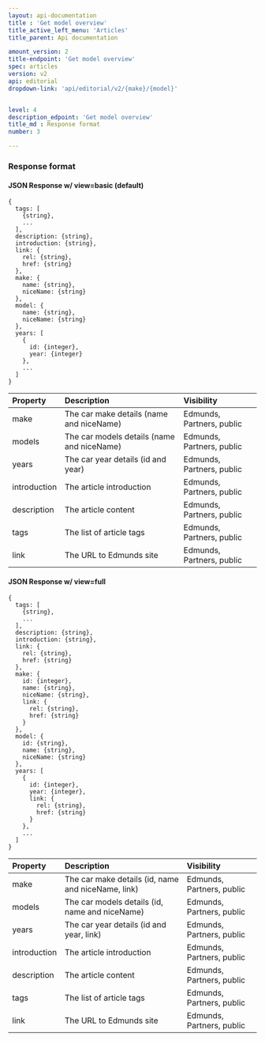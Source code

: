 ```yaml
---
layout: api-documentation
title : 'Get model overview'
title_active_left_menu: 'Articles'
title_parent: Api documentation

amount_version: 2
title-endpoint: 'Get model overview'
spec: articles
version: v2
api: editorial
dropdown-link: 'api/editorial/v2/{make}/{model}'


level: 4
description_edpoint: 'Get model overview'
title_md : Response format
number: 3

---
```



### Response format

#### JSON Response w/ view=basic (default)

    {
      tags: [
        {string},
        ...
      ],
      description: {string},
      introduction: {string},
      link: {
        rel: {string},
        href: {string}
      },
      make: {
        name: {string},
        niceName: {string}
      },
      model: {
        name: {string},
        niceName: {string}
      },
      years: [
        {
          id: {integer},
          year: {integer}
        },
        ...
      ]
    }

| Property                      | Description                                               | Visibility                |
|:------------------------------|:----------------------------------------------------------|:--------------------------|
| make                          | The car make details (name and niceName)                  | Edmunds, Partners, public |
| models                        | The car models details (name and niceName)                | Edmunds, Partners, public |
| years                         | The car year details (id and year)                        | Edmunds, Partners, public |
| introduction                  | The article introduction                                  | Edmunds, Partners, public |
| description                   | The article content                                       | Edmunds, Partners, public |
| tags                          | The list of article tags                                  | Edmunds, Partners, public	|
| link                          | The URL to Edmunds site                                   | Edmunds, Partners, public |

#### JSON Response w/ view=full

    {
      tags: [
        {string},
        ...
      ],
      description: {string},
      introduction: {string},
      link: {
        rel: {string},
        href: {string}
      },
      make: {
        id: {integer},
        name: {string},
        niceName: {string},
        link: {
          rel: {string},
          href: {string}
        }
      },
      model: {
        id: {string},
        name: {string},
        niceName: {string}
      },
      years: [
        {
          id: {integer},
          year: {integer},
          link: {
            rel: {string},
            href: {string}
          }
        },
        ...
      ]
    }

| Property                      | Description                                               | Visibility                |
|:------------------------------|:----------------------------------------------------------|:--------------------------|
| make                          | The car make details (id, name and niceName, link)        | Edmunds, Partners, public |
| models                        | The car models details (id, name and niceName)            | Edmunds, Partners, public |
| years                         | The car year details (id and year, link)                  | Edmunds, Partners, public |
| introduction                  | The article introduction                                  | Edmunds, Partners, public |
| description                   | The article content                                       | Edmunds, Partners, public |
| tags                          | The list of article tags                                  | Edmunds, Partners, public	|
| link                          | The URL to Edmunds site                                   | Edmunds, Partners, public |
